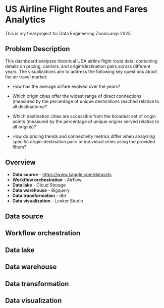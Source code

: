 # US Airline Flight Routes and Fares Analytics

This is my final project for Data Engineering Zoomcamp 2025.

## Problem Description

This dashboard analyzes historical USA airline flight route data, containing details on pricing, carriers, and origin/destination pairs across different years. The visualizations aim to address the following key questions about the air travel market:

- How has the average airfare evolved over the years?

- Which origin cities offer the widest range of direct connections (measured by the percentage of unique destinations reached relative to all destinations)?

- Which destination cities are accessible from the broadest set of origin points (measured by the percentage of unique origins served relative to all origins)?

- How do pricing trends and connectivity metrics differ when analyzing specific origin-destination pairs or individual cities using the provided filters?

## Overview

- **Data source** - https://www.kaggle.com/datasets  
- **Workflow orchestration** - Airflow
- **Data lake** - Cloud Storage
- **Data warehouse** - Bigquery
- **Data transformation** - dbt
- **Data visualization** - Looker Studio

## Data source

## Workflow orchestration

## Data lake

## Data warehouse

## Data transformation

## Data visualization
